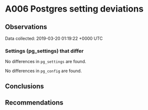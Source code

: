 # A006 Postgres setting deviations #

## Observations ##
Data collected: 2019-03-20 01:19:22 +0000 UTC  

### Settings (pg_settings) that differ ###

No differences in `pg_settings` are found.


No differences in `pg_config` are found.



## Conclusions ##


## Recommendations ##

